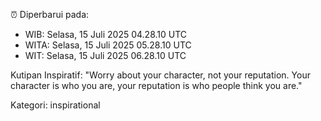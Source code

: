 ⏰ Diperbarui pada:
- WIB: Selasa, 15 Juli 2025 04.28.10 UTC
- WITA: Selasa, 15 Juli 2025 05.28.10 UTC
- WIT: Selasa, 15 Juli 2025 06.28.10 UTC

Kutipan Inspiratif:
"Worry about your character, not your reputation. Your character is who you are, your reputation is who people think you are."


Kategori: inspirational

